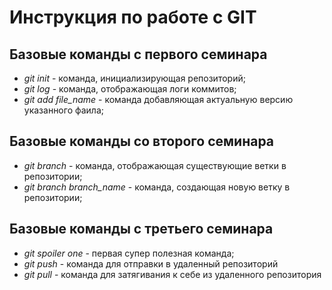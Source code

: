 # Инструкция по работе с GIT

## Базовые команды с первого семинара
* *git init* - команда, инициализирующая репозиторий;
* *git log* - команда, отображающая логи коммитов;
* *git add file_name* - команда добавляющая актуальную версию указанного фаила;

## Базовые команды со второго семинара
* *git branch* - команда, отображающая существующие ветки в репозитории;
* *git branch branch_name* - команда, создающая новую ветку в репозитории;

## Базовые команды с третьего семинара
* *git spoiler one* - первая супер полезная команда;
* *git push* - команда для отправки в удаленный репозиторий
* *git pull* - команда для затягивания к себе из удаленного репозитория

